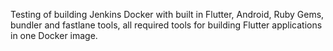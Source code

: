 Testing of building Jenkins Docker with built in Flutter, Android, Ruby Gems, bundler and fastlane tools, all required tools for building Flutter applications in one Docker image.
